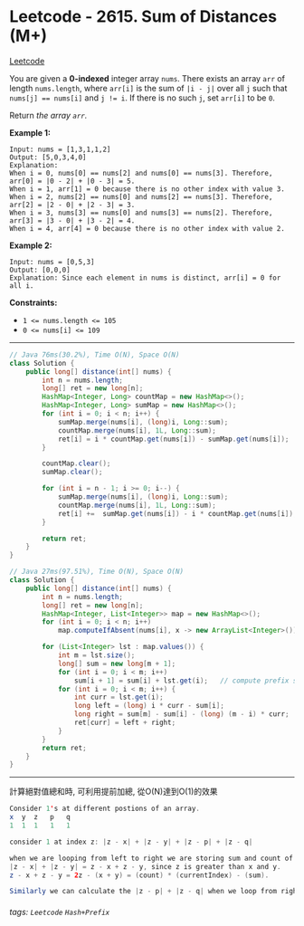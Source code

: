 # Leetcode - 2615. Sum of Distances (M+)

[Leetcode](https://leetcode.com/problems/sum-of-distances/description/)

You are given a **0-indexed** integer array `nums`. There exists an array `arr` of length `nums.length`, where `arr[i]` is the sum of `|i - j|` over all `j` such that `nums[j] == nums[i]` and `j != i`. If there is no such `j`, set `arr[i]` to be `0`.

Return _the array _`arr`_._

**Example 1:**
```
Input: nums = [1,3,1,1,2]
Output: [5,0,3,4,0]
Explanation: 
When i = 0, nums[0] == nums[2] and nums[0] == nums[3]. Therefore, arr[0] = |0 - 2| + |0 - 3| = 5. 
When i = 1, arr[1] = 0 because there is no other index with value 3.
When i = 2, nums[2] == nums[0] and nums[2] == nums[3]. Therefore, arr[2] = |2 - 0| + |2 - 3| = 3. 
When i = 3, nums[3] == nums[0] and nums[3] == nums[2]. Therefore, arr[3] = |3 - 0| + |3 - 2| = 4. 
When i = 4, arr[4] = 0 because there is no other index with value 2. 
```
**Example 2:**
```
Input: nums = [0,5,3]
Output: [0,0,0]
Explanation: Since each element in nums is distinct, arr[i] = 0 for all i.
```
**Constraints:**

-   `1 <= nums.length <= 105`
-   `0 <= nums[i] <= 109`

---
```java
// Java 76ms(30.2%), Time O(N), Space O(N)
class Solution {
    public long[] distance(int[] nums) {
        int n = nums.length;
        long[] ret = new long[n];
        HashMap<Integer, Long> countMap = new HashMap<>();
        HashMap<Integer, Long> sumMap = new HashMap<>();
        for (int i = 0; i < n; i++) {
            sumMap.merge(nums[i], (long)i, Long::sum);
            countMap.merge(nums[i], 1L, Long::sum);
            ret[i] = i * countMap.get(nums[i]) - sumMap.get(nums[i]);
        }

        countMap.clear();
        sumMap.clear();

        for (int i = n - 1; i >= 0; i--) {
            sumMap.merge(nums[i], (long)i, Long::sum);
            countMap.merge(nums[i], 1L, Long::sum);
            ret[i] +=  sumMap.get(nums[i]) - i * countMap.get(nums[i]);
        }

        return ret;
    }
}
```

```java
// Java 27ms(97.51%), Time O(N), Space O(N)
class Solution {
    public long[] distance(int[] nums) {
        int n = nums.length;
        long[] ret = new long[n];
        HashMap<Integer, List<Integer>> map = new HashMap<>();
        for (int i = 0; i < n; i++)
            map.computeIfAbsent(nums[i], x -> new ArrayList<Integer>()).add(i); // put index

        for (List<Integer> lst : map.values()) {
            int m = lst.size();
            long[] sum = new long[m + 1];
            for (int i = 0; i < m; i++)
                sum[i + 1] = sum[i] + lst.get(i);   // compute prefix sum
            for (int i = 0; i < m; i++) {
                int curr = lst.get(i);
                long left = (long) i * curr - sum[i];
                long right = sum[m] - sum[i] - (long) (m - i) * curr;
                ret[curr] = left + right;
            }
        }
        return ret;
    }
}
```
---

計算絕對值總和時, 可利用提前加總, 從O(N)達到O(1)的效果
```java
Consider 1's at different postions of an array. 
x  y  z   p   q
1  1  1   1   1

consider 1 at index z: |z - x| + |z - y| + |z - p| + |z - q|

when we are looping from left to right we are storing sum and count of previous indices of num in maps.
|z - x| + |z - y| = z - x + z - y, since z is greater than x and y.
z - x + z - y = 2z - (x + y) = (count) * (currentIndex) - (sum).

Similarly we can calculate the |z - p| + |z - q| when we loop from right to left.
```


###### tags: `Leetcode` `Hash+Prefix`